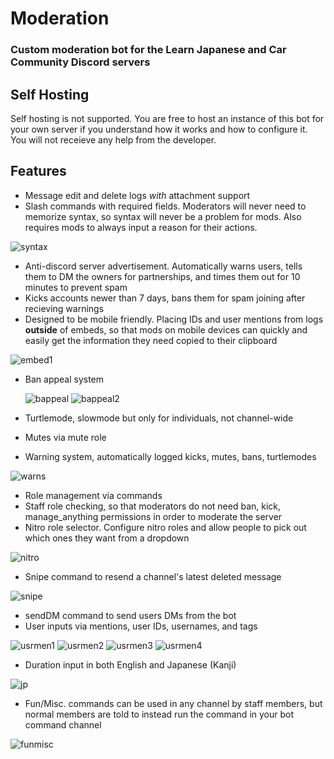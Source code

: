 # Moderation
### Custom moderation bot for the Learn Japanese and Car Community Discord servers

## Self Hosting
Self hosting is not supported. You are free to host an instance of this bot for your own server if you understand how it works and how to configure it. You will not receieve any help from the developer.

## Features
 * Message edit and delete logs *with* attachment support
 * Slash commands with required fields. Moderators will never need to memorize syntax, so syntax will never be a problem for mods. Also requires mods to always input a reason for their actions.

![syntax](https://cdn.tokyo.jp/CCgFl)

 * Anti-discord server advertisement. Automatically warns users, tells them to DM the owners for partnerships, and times them out for 10 minutes to prevent spam
 * Kicks accounts newer than 7 days, bans them for spam joining after recieving warnings
 * Designed to be mobile friendly. Placing IDs and user mentions from logs **outside** of embeds, so that mods on mobile devices can quickly and easily get the information they need copied to their clipboard

![embed1](https://cdn.tokyo.jp/o4cuJ)

 * Ban appeal system
   
   ![bappeal](https://cdn.tokyo.jp/p11js)
   ![bappeal2](https://cdn.tokyo.jp/NLA4S)
   
 * Turtlemode, slowmode but only for individuals, not channel-wide
 * Mutes via mute role
 * Warning system, automatically logged kicks, mutes, bans, turtlemodes

![warns](https://cdn.tokyo.jp/sqeNm)

 * Role management via commands
 * Staff role checking, so that moderators do not need ban, kick, manage_anything permissions in order to moderate the server
 * Nitro role selector. Configure nitro roles and allow people to pick out which ones they want from a dropdown

![nitro](https://cdn.tokyo.jp/bKlK9)

 * Snipe command to resend a channel's latest deleted message

![snipe](https://cdn.tokyo.jp/Nkyvn)
   
 * sendDM command to send users DMs from the bot
 * User inputs via mentions, user IDs, usernames, and tags

![usrmen1](https://cdn.tokyo.jp/yF2Kl)
![usrmen2](https://cdn.tokyo.jp/cm9Qu)
![usrmen3](https://cdn.tokyo.jp/7DueK)
![usrmen4](https://cdn.tokyo.jp/VdbG0)
   
 * Duration input in both English and Japanese (Kanji)

![jp](https://cdn.tokyo.jp/XpvIc)

 * Fun/Misc. commands can be used in any channel by staff members, but normal members are told to instead run the command in your bot command channel

![funmisc](https://cdn.tokyo.jp/4cO9P)
